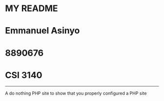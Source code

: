 MY README
=========
# Emmanuel Asinyo
# 8890676
# CSI 3140
------------------------

A do nothing PHP site to show that you properly configured a PHP site
